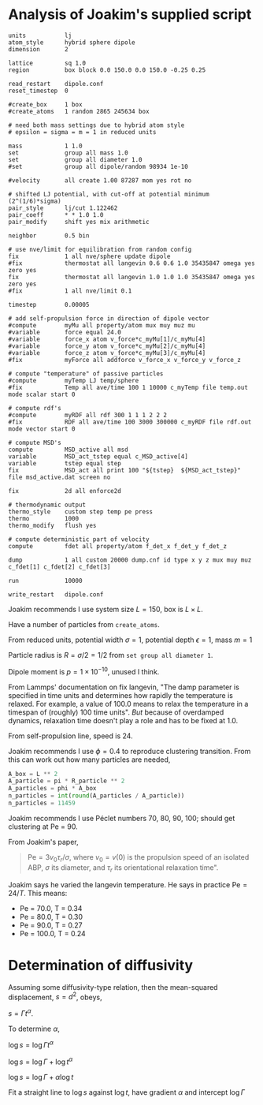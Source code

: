 # Analysis of Joakim's supplied script

```
units           lj
atom_style      hybrid sphere dipole
dimension       2

lattice         sq 1.0
region          box block 0.0 150.0 0.0 150.0 -0.25 0.25

read_restart    dipole.conf
reset_timestep  0

#create_box     1 box
#create_atoms   1 random 2865 245634 box

# need both mass settings due to hybrid atom style
# epsilon = sigma = m = 1 in reduced units

mass            1 1.0
set             group all mass 1.0
set             group all diameter 1.0
#set            group all dipole/random 98934 1e-10

#velocity       all create 1.00 87287 mom yes rot no

# shifted LJ potential, with cut-off at potential minimum (2^(1/6)*sigma)
pair_style      lj/cut 1.122462
pair_coeff      * * 1.0 1.0
pair_modify     shift yes mix arithmetic

neighbor        0.5 bin

# use nve/limit for equilibration from random config
fix             1 all nve/sphere update dipole
#fix            thermostat all langevin 0.6 0.6 1.0 35435847 omega yes zero yes
fix             thermostat all langevin 1.0 1.0 1.0 35435847 omega yes zero yes
#fix            1 all nve/limit 0.1

timestep        0.00005

# add self-propulsion force in direction of dipole vector
#compute        myMu all property/atom mux muy muz mu
#variable       force equal 24.0
#variable       force_x atom v_force*c_myMu[1]/c_myMu[4]
#variable       force_y atom v_force*c_myMu[2]/c_myMu[4]
#variable       force_z atom v_force*c_myMu[3]/c_myMu[4]
#fix            myForce all addforce v_force_x v_force_y v_force_z

# compute "temperature" of passive particles
#compute        myTemp LJ temp/sphere
#fix            Temp all ave/time 100 1 10000 c_myTemp file temp.out mode scalar start 0

# compute rdf's
#compute        myRDF all rdf 300 1 1 1 2 2 2
#fix            RDF all ave/time 100 3000 300000 c_myRDF file rdf.out mode vector start 0

# compute MSD's
compute         MSD_active all msd
variable        MSD_act_tstep equal c_MSD_active[4]
variable        tstep equal step
fix             MSD_act all print 100 "${tstep}  ${MSD_act_tstep}" file msd_active.dat screen no

fix             2d all enforce2d

# thermodynamic output
thermo_style    custom step temp pe press
thermo          1000
thermo_modify   flush yes

# compute deterministic part of velocity
compute         fdet all property/atom f_det_x f_det_y f_det_z

dump            1 all custom 20000 dump.cnf id type x y z mux muy muz c_fdet[1] c_fdet[2] c_fdet[3]

run             10000

write_restart   dipole.conf
```

Joakim recommends I use system size $L=150$, box is $L \times L$.

Have a number of particles from `create_atoms`.

From reduced units, potential width $\sigma=1$, potential depth $\epsilon=1$, mass $m=1$

Particle radius is $R=\sigma / 2 = 1/2$ from `set group all diameter 1`.

Dipole moment is $p=1 \times 10^{-10}$, unused I think.

From Lammps' documentation on fix langevin, "The damp parameter is specified in time units and determines how rapidly the temperature is relaxed. For example, a value of 100.0 means to relax the temperature in a timespan of (roughly) 100 time units". *But* because of overdamped dynamics, relaxation time doesn't play a role and has to be fixed at 1.0.

From self-propulsion line, speed is 24.

Joakim recommends I use $\phi=0.4$ to reproduce clustering transition. From this can work out how many particles are needed,

```python
A_box = L ** 2
A_particle = pi * R_particle ** 2
A_particles = phi * A_box
n_particles = int(round(A_particles / A_particle))
n_particles = 11459
```

Joakim recommends I use Péclet numbers 70, 80, 90, 100; should get clustering at Pe = 90.

From Joakim's paper,

> $\mathrm{Pe} = 3 v_0 \tau_r / \sigma$, where $v_0 = v(0)$ is the propulsion speed of an isolated ABP, $\sigma$ its diameter, and $\tau_r$ its orientational relaxation time".

Joakim says he varied the langevin temperature. He says in practice $\mathrm{Pe}=24 / T$. This means:

- Pe = 70.0, T = 0.34
- Pe = 80.0, T = 0.30
- Pe = 90.0, T = 0.27
- Pe = 100.0, T = 0.24

# Determination of diffusivity

Assuming some diffusivity-type relation, then the mean-squared displacement, $s=d^2$, obeys,

$s = \Gamma t^\alpha$.

To determine $\alpha$,

$\log{s} = \log{\Gamma t^\alpha}$

$\log{s} = \log{\Gamma} + \log{t^\alpha}$

$\log{s} = \log{\Gamma} + \alpha \log{t}$

Fit a straight line to $\log{s}$ against $\log{t}$, have gradient $\alpha$ and intercept $\log{\Gamma}$
